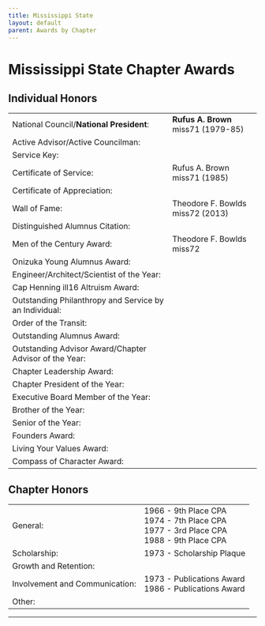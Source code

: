 ```yaml
---
title: Mississippi State
layout: default
parent: Awards by Chapter
---
```


<link rel="stylesheet" href="{{ '/assets/css/by_chapter.css' | relative_url }}">

# Mississippi State Chapter Awards

## Individual Honors

<table>
<tbody>

<tr>
<td>National Council/<b>National President</b>:</td>
<td><b>Rufus A. Brown</b> miss71 (1979-85)
</td></tr>

<tr>
<td>Active Advisor/Active Councilman:</td>
<td>
</td></tr>

<tr>
<td>Service Key:</td>
<td>
</td></tr>

<tr>
<td>Certificate of Service:</td>
<td>Rufus A. Brown miss71 (1985)
</td></tr>

<tr>
<td>Certificate of Appreciation:</td>
<td>
</td></tr>

<tr><td>Wall of Fame:</td>
<td>Theodore F. Bowlds miss72 (2013)
</td></tr>

<tr>
<td>Distinguished Alumnus Citation:</td>
<td>
</td></tr>

<tr>
<td>Men of the Century Award:</td>
<td>Theodore F. Bowlds miss72 
</td></tr>

<tr>
<td>Onizuka Young Alumnus Award:</td>
<td>
</td></tr>

<tr>
<td>Engineer/Architect/Scientist of the Year:</td>
<td>
</td></tr>

<tr>
<td>Cap Henning ill16 Altruism Award:</td>
<td>
</td></tr>

<tr>
<td>Outstanding Philanthropy and Service by an Individual:</td>
<td>
</td></tr>

<tr>
<td>Order of the Transit:</td>
<td>
</td></tr>

<tr>
<td>Outstanding Alumnus Award:</td>
<td>
</td></tr>

<tr>
<td>Outstanding Advisor Award/Chapter Advisor of the Year:</td>
<td>
</td></tr>

<tr>
<td>Chapter Leadership Award:</td>
<td>
</td></tr>

<tr>
<td>Chapter President of the Year:</td>
<td>
</td></tr>

<tr>
<td>Executive Board Member of the Year:</td>
<td>
</td></tr>

<tr>
<td>Brother of the Year:</td>
<td>
</td></tr>

<tr>
<td>Senior of the Year:</td>
<td>
</td></tr>

<tr>
<td>Founders Award:</td>
<td>
</td></tr>

<tr>
<td>Living Your Values Award:</td>
<td>
</td></tr>

<tr>
<td>Compass of Character Award:</td>
<td>
</td></tr>

</tbody>
</table>

## Chapter Honors

<table>
<tbody>

<tr>
<td>General:</td>
<td>1966 - 9th Place CPA
<br>1974 - 7th Place CPA
<br>1977 - 3rd Place CPA
<br>1988 - 9th Place CPA
</td></tr>

<tr>
<td>Scholarship:</td>
<td>1973 - Scholarship Plaque
</td></tr>

<tr>
<td>Growth and Retention:</td>
<td>
</td></tr>

<tr>
<td>Involvement and Communication:</td>
<td>1973 - Publications Award
<br>1986 - Publications Award
</td></tr>

<tr>
<td>Other:</td>
<td>
</td></tr>

</tbody>
</table>

---
